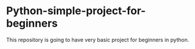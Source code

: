 # Python-simple-project-for-beginners
This repository is going to have very basic project for beginners in python.
